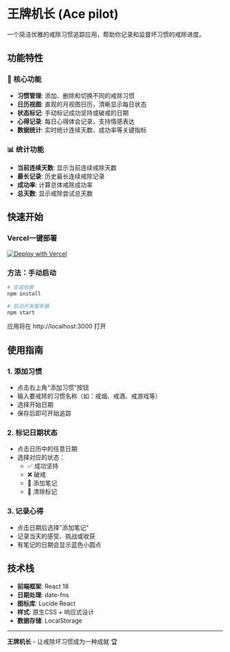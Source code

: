 # 王牌机长 (Ace pilot)

一个简洁优雅的戒除习惯追踪应用，帮助你记录和监督坏习惯的戒除进度。

## 功能特性

### 🎯 核心功能
- **习惯管理**: 添加、删除和切换不同的戒除习惯
- **日历视图**: 直观的月视图日历，清晰显示每日状态
- **状态标记**: 手动标记成功坚持或破戒的日期
- **心得记录**: 每日心得体会记录，支持情感表达
- **数据统计**: 实时统计连续天数、成功率等关键指标

### 📊 统计功能
- **当前连续天数**: 显示当前连续戒除天数
- **最长记录**: 历史最长连续戒除记录
- **成功率**: 计算总体戒除成功率
- **总天数**: 显示戒除尝试总天数

## 快速开始

### Vercel一键部署

[![Deploy with Vercel](https://vercel.com/button)](https://vercel.com/new/git/external?repository-url=https://github.com/jackeyzzz12138/AcePilot)

### 方法：手动启动
```bash
# 安装依赖
npm install

# 启动开发服务器
npm start
```

应用将在 http://localhost:3000 打开

## 使用指南

### 1. 添加习惯
- 点击右上角"添加习惯"按钮
- 输入要戒除的习惯名称（如：戒烟、戒酒、戒游戏等）
- 选择开始日期
- 保存后即可开始追踪

### 2. 标记日期状态
- 点击日历中的任意日期
- 选择对应的状态：
  - ✅ 成功坚持
  - ❌ 破戒
  - 📝 添加笔记
  - 🔄 清除标记

### 3. 记录心得
- 点击日期后选择"添加笔记"
- 记录当天的感受、挑战或收获
- 有笔记的日期会显示蓝色小圆点

## 技术栈

- **前端框架**: React 18
- **日期处理**: date-fns
- **图标库**: Lucide React
- **样式**: 原生CSS + 响应式设计
- **数据存储**: LocalStorage

---

**王牌机长** - 让戒除坏习惯成为一种成就 🏆